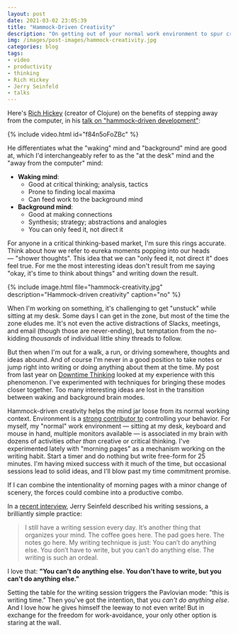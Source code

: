 ```yaml
---
layout: post
date: 2021-03-02 23:05:39
title: "Hammock-Driven Creativity"
description: "On getting out of your normal work environment to spur creative thinking."
img: /images/post-images/hammock-creativity.jpg
categories: blog
tags:
- video
- productivity
- thinking
- Rich Hickey
- Jerry Seinfeld
- talks
---
```


Here's [Rich Hickey](https://en.wikipedia.org/wiki/Rich_Hickey "Rich Hickey") (creator of Clojure) on the benefits of stepping away from the computer, in his [talk on "hammock-driven development"](https://www.youtube.com/watch?v=f84n5oFoZBc "Hammock-Driven Development by Rich Hickey"):

{% include video.html id="f84n5oFoZBc" %}

He differentiates what the "waking" mind and "background" mind are good at, which I'd interchangeably refer to as the "at the desk" mind and the "away from the computer" mind:

* **Waking mind**:
  * Good at critical thinking; analysis, tactics
  * Prone to finding local maxima
  * Can feed work to the background mind
* **Background mind**:
  * Good at making connections
  * Synthesis; strategy; abstractions and analogies
  * You can only feed it, not direct it

For anyone in a critical thinking-based market, I'm sure this rings accurate. Think about how we refer to eureka moments popping into our heads — "shower thoughts". This idea that we can "only feed it, not direct it" does feel true. For me the most interesting ideas don't result from me saying "okay, it's time to think about things" and writing down the result.

{% include image.html file="hammock-creativity.jpg" description="Hammock-driven creativity" caption="no" %}

When I'm working on something, it's challenging to get "unstuck" while sitting at my desk. Some days I can get in the zone, but most of the time the zone eludes me. It's not even the active distractions of Slacks, meetings, and email (though those are never-ending), but temptation from the no-kidding _thousands_ of individual little shiny threads to follow.

But then when I'm out for a walk, a run, or driving somewhere, thoughts and ideas abound. And of course I'm never in a good position to take notes or jump right into writing or doing anything about them at the time. My post from last year on [Downtime Thinking](/post/downtime-thinking/ "Downtime Thinking") looked at my experience with this phenomenon. I've experimented with techniques for bringing these modes closer together. Too many interesting ideas are lost in the transition between waking and background brain modes.

Hammock-driven creativity helps the mind jar loose from its normal working context. Environment is a [strong contributor to](/post/two-years-of-everyday-writing/ "Two Years of Everyday Writing") controlling your behavior. For myself, my "normal" work environment — sitting at my desk, keyboard and mouse in hand, multiple monitors available — is associated in my brain with dozens of activities _other than_ creative or critical thinking. I've experimented lately with "morning pages" as a mechanism working on the writing habit. Start a timer and do nothing but write free-form for 25 minutes. I'm having mixed success with it much of the time, but occasional sessions lead to solid ideas, and I'll blow past my time commitment promise.

If I can combine the intentionality of morning pages with a minor change of scenery, the forces could combine into a productive combo.

In a [recent interview](https://www.nytimes.com/2020/05/04/arts/television/jerry-seinfeld-netflix.html "Jerry Seinfeld Interview"), Jerry Seinfeld described his writing sessions, a brilliantly simple practice:

> I still have a writing session every day. It’s another thing that organizes your mind. The coffee goes here. The pad goes here. The notes go here. My writing technique is just: You can’t do anything else. You don’t have to write, but you can’t do anything else. The writing is such an ordeal.

I love that: **"You can't do anything else. You don't have to write, but you can't do anything else."**

Setting the table for the writing session triggers the Pavlovian mode: "this is writing time." Then you've got the intention, that you _can't do anything else_. And I love how he gives himself the leeway to not even write! But in exchange for the freedom for work-avoidance, your only other option is staring at the wall.
